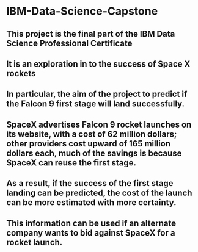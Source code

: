 # IBM-Data-Science-Capstone
## This project is the final part of the IBM Data Science Professional Certificate
## It is an exploration in to the success of Space X rockets
## In particular, the aim of the project to predict if the Falcon 9 first stage will land successfully. 
## SpaceX advertises Falcon 9 rocket launches on its website, with a cost of 62 million dollars; other providers cost upward of 165 million dollars each, much of the savings is because SpaceX can reuse the first stage. 
## As a result, if the success of the first stage landing can be predicted, the cost of the launch can be more estimated with more certainty.
## This information can be used if an alternate company wants to bid against SpaceX for a rocket launch.
